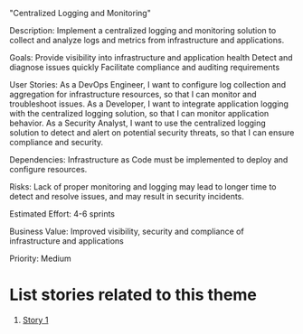 "Centralized Logging and Monitoring"

Description: Implement a centralized logging and monitoring solution to collect and analyze logs and metrics from infrastructure and applications.

Goals: 
    Provide visibility into infrastructure and application health
    Detect and diagnose issues quickly
    Facilitate compliance and auditing requirements

User Stories: 
    As a DevOps Engineer, I want to configure log collection and aggregation for infrastructure resources, so that I can monitor and troubleshoot issues.
    As a Developer, I want to integrate application logging with the centralized logging solution, so that I can monitor application behavior.
    As a Security Analyst, I want to use the centralized logging solution to detect and alert on potential security threats, so that I can ensure compliance and security.

Dependencies: Infrastructure as Code must be implemented to deploy and configure resources.

Risks: Lack of proper monitoring and logging may lead to longer time to detect and resolve issues, and may result in security incidents.

Estimated Effort: 4-6 sprints

Business Value: Improved visibility, security and compliance of infrastructure and applications

Priority: Medium

# List stories related to this theme
1. [Story 1](documentation/templates/theme/initiatives/epics/stories/Centralized%20Logging%20Story.md)